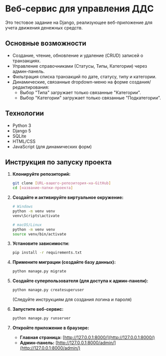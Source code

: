 # Веб-сервис для управления ДДС

Это тестовое задание на Django, реализующее веб-приложение для учета
движения денежных средств.

## Основные возможности

* Создание, чтение, обновление и удаление (CRUD) записей о транзакциях.
* Управление справочниками (Статусы, Типы, Категории) через админ-панель.
* Фильтрация списка транзакций по дате, статусу, типу и категории.
* Динамические, связанные dropdown-меню на форме создания/редактирования:
    * Выбор "Типа" загружает только связанные "Категории".
    * Выбор "Категории" загружает только связанные "Подкатегории".

## Технологии

* Python 3
* Django 5
* SQLite
* HTML/CSS
* JavaScript (для динамических форм)

## Инструкция по запуску проекта

1.  **Клонируйте репозиторий:**
    ```bash
    git clone [URL-вашего-репозитория-на-GitHub]
    cd [название-папки-проекта]
    ```

2.  **Создайте и активируйте виртуальное окружение:**
    ```bash
    # Windows
    python -m venv venv
    venv\Scripts\activate

    # macOS/Linux
    python -m venv venv
    source venv/bin/activate
    ```

3.  **Установите зависимости:**
    ```bash
    pip install -r requirements.txt
    ```

4.  **Примените миграции (создайте базу данных):**
    ```bash
    python manage.py migrate
    ```

5.  **Создайте суперпользователя (для доступа к админ-панели):**
    ```bash
    python manage.py createsuperuser
    ```
    (Следуйте инструкциям для создания логина и пароля)

6.  **Запустите веб-сервис:**
    ```bash
    python manage.py runserver
    ```

7.  **Откройте приложение в браузере:**
    * **Главная страница:** [http://127.0.0.1:8000/](http://127.0.0.1:8000/)
    * **Админ-панель:** [http://127.0.0.1:8000/admin/](http://127.0.0.1:8000/admin/)